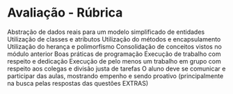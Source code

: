 # Avaliação - Rúbrica #

Abstração de dados reais para um modelo simplificado de entidades
Utilização de classes e atributos
Utilização do métodos e encapsulamento
Utilização do herança e polimorfismo
Consolidação de conceitos vistos no módulo anterior
Boas práticas de programação
Execução de trabalho com respeito e dedicação
Execução de pelo menos um trabalho em grupo com respeito aos colegas e divisão justa de tarefas
O aluno deve se comunicar e participar das aulas, mostrando empenho e sendo proativo (principalmente na busca pelas respostas das questões EXTRAS)
